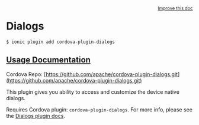 
<a style="float:right;font-size:12px;" href="http://github.com/driftyco/ionic-native/edit/master/src/@ionic-native/plugins/dialogs/index.ts#L15">
  Improve this doc
</a>

# Dialogs
<!-- end header block -->

```
$ ionic plugin add cordova-plugin-dialogs
```

## [Usage Documentation](https://ionicframework.com/docs/v2/native/dialogs/)

Cordova Repo: [https://github.com/apache/cordova-plugin-dialogs.git](https://github.com/apache/cordova-plugin-dialogs.git)

<!-- description -->
This plugin gives you ability to access and customize the device native dialogs.

Requires Cordova plugin: `cordova-plugin-dialogs`. For more info, please see the [Dialogs plugin docs](https://github.com/apache/cordova-plugin-dialogs).
<!-- end for prop in method.decorators[0].argumentInfo -->
<!-- end content block -->
<!-- end body block -->
